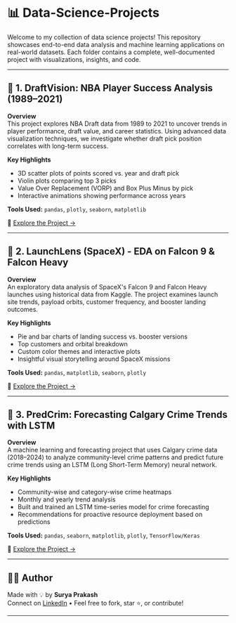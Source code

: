 # 📊 Data-Science-Projects

Welcome to my collection of data science projects! This repository showcases end-to-end data analysis and machine learning applications on real-world datasets. Each folder contains a complete, well-documented project with visualizations, insights, and code.

---

## 📁 1. DraftVision: NBA Player Success Analysis (1989–2021)

**Overview**  
This project explores NBA Draft data from 1989 to 2021 to uncover trends in player performance, draft value, and career statistics. Using advanced data visualization techniques, we investigate whether draft pick position correlates with long-term success.

**Key Highlights**
- 3D scatter plots of points scored vs. year and draft pick  
- Violin plots comparing top 3 picks  
- Value Over Replacement (VORP) and Box Plus Minus by pick  
- Interactive animations showing performance across years

**Tools Used:** `pandas`, `plotly`, `seaborn`, `matplotlib`

📂 [Explore the Project →](./DraftVision%20NBA%20Player%20Success%20Analysis%20(1989–2021))

---

## 📁 2. LaunchLens (SpaceX) - EDA on Falcon 9 & Falcon Heavy

**Overview**  
An exploratory data analysis of SpaceX's Falcon 9 and Falcon Heavy launches using historical data from Kaggle. The project examines launch site trends, payload orbits, customer frequency, and booster landing outcomes.

**Key Highlights**
- Pie and bar charts of landing success vs. booster versions  
- Top customers and orbital breakdown  
- Custom color themes and interactive plots  
- Insightful visual storytelling around SpaceX missions

**Tools Used:** `pandas`, `matplotlib`, `seaborn`, `plotly`

📂 [Explore the Project →](./LaunchLens%20(SpaceX)%20-%20EDA%20on%20Falcon%209%20&%20Falcon%20Heavy)

---

## 📁 3. PredCrim: Forecasting Calgary Crime Trends with LSTM

**Overview**  
A machine learning and forecasting project that uses Calgary crime data (2018–2024) to analyze community-level crime patterns and predict future crime trends using an LSTM (Long Short-Term Memory) neural network.

**Key Highlights**
- Community-wise and category-wise crime heatmaps  
- Monthly and yearly trend analysis  
- Built and trained an LSTM time-series model for crime forecasting  
- Recommendations for proactive resource deployment based on predictions

**Tools Used:** `pandas`, `seaborn`, `matplotlib`, `plotly`, `TensorFlow/Keras`

📂 [Explore the Project →](./PredCrim%20Forecasting%20Calgary%20Crime%20Trends%20with%20LSTM)

---

## 👨‍💻 Author

Made with 💡 by **Surya Prakash**  
Connect on [LinkedIn](https://www.linkedin.com/) • Feel free to fork, star ⭐, or contribute!

---
